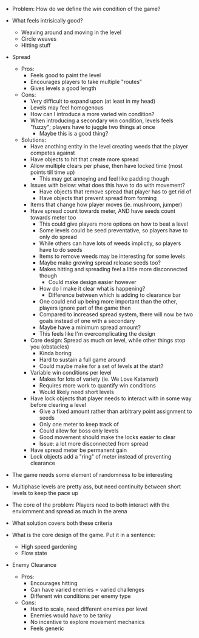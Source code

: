 - Problem: How do we define the win condition of the game?

- What feels intrisically good?
    - Weaving around and moving in the level
    - Circle weaves
    - Hitting stuff

- Spread
    - Pros:
        - Feels good to paint the level
        - Encourages players to take multiple "routes"
        - Gives levels a good length
    - Cons:
        - Very difficult to expand upon (at least in my head)
        - Levels may feel homogenous
        - How can I introduce a more varied win condition?
        - When introducing a secondary win condition, levels feels "fuzzy"; players have to juggle two things at once
            - Maybe this is a good thing?
    - Solutions:
        - Have anothing entity in the level creating weeds that the player competes against
        - Have objects to hit that create more spread
        - Allow multiple clears per phase, then have locked time (most points till time up)
            - This may get annoying and feel like padding though
        - Issues with below: what does this have to do with movement?
            - Have objects that remove spread that player has to get rid of
            - Have objects that prevent spread from forming
        - Items that change how player moves (ie. mushroom, jumper)
        - Have spread count towards meter, AND have seeds count towards meter too
            - This could give players more options on how to beat a level
            - Some levels could be seed preventative, so players have to only do spread
            - While others can have lots of weeds implictly, so players have to do seeds
            - Items to remove weeds may be interesting for some levels
            - Maybe make growing spread release seeds too?
            - Makes hitting and spreading feel a little more disconnected though
                - Could make design easier however
            - How do I make it clear what is happening?
                - Difference between which is adding to clearance bar
            - One could end up being more important than the other, players ignore part of the game then
            - Compared to increased spread system, there will now be two goals instead of one with a secondary
            - Maybe have a minimum spread amount?
            - This feels like I'm overcomplicating the design
        - Core design: Spread as much on level, while other things stop you (obstacles)
            - Kinda boring
            - Hard to sustain a full game around
            - Could maybe make for a set of levels at the start?
        - Variable win conditions per level
            - Makes for lots of variety (ie. We Love Katamari)
            - Requires more work to quantify win conditions
            - Would likely need short levels
        - Have lock objects that player needs to interact with in some way before clearing a level
            - Give a fixed amount rather than arbitrary point assignment to seeds
            - Only one meter to keep track of
            - Could allow for boss only levels
            - Good movement should make the locks easier to clear
            - Issue: a lot more disconnected from spread
        - Have spread meter be permanent gain
        - Lock objects add a "ring" of meter instead of preventing clearance

- The game needs some element of randomness to be interesting

- Multiphase levels are pretty ass, but need continuity between short levels to keep the pace up

- The core of the problem: Players need to both interact with the enviornment and spread as much in the arena
- What solution covers both these criteria
- What is the core design of the game. Put it in a sentence:
    - High speed gardening
    - Flow state

- Enemy Clearance
    - Pros:
        - Encourages hitting
        - Can have varied enemies = varied challenges
        - Different win conditions per enemy type
    - Cons:
        - Hard to scale, need different enemies per level
        - Enemies would have to be tanky
        - No incentive to explore movement mechanics
        - Feels generic
